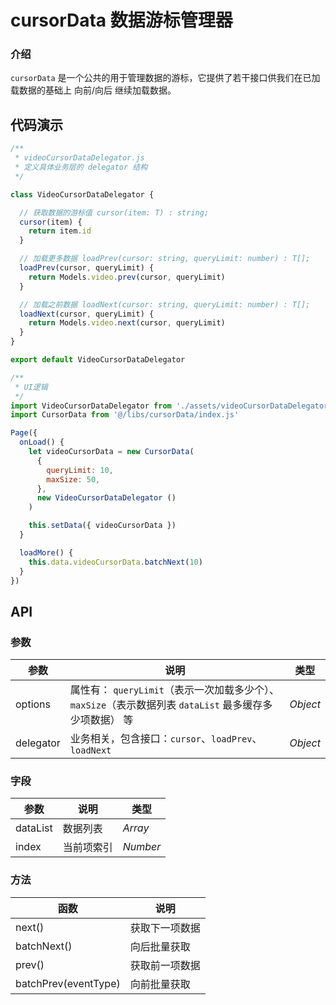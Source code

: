 # cursorData 数据游标管理器

### 介绍

`cursorData` 是一个公共的用于管理数据的游标，它提供了若干接口供我们在已加载数据的基础上 向前/向后 继续加载数据。

## 代码演示

```js
/**
 * videoCursorDataDelegator.js
 * 定义具体业务层的 delegator 结构
 */

class VideoCursorDataDelegator {

  // 获取数据的游标值 cursor(item: T) : string;
  cursor(item) {
    return item.id
  }

  // 加载更多数据 loadPrev(cursor: string, queryLimit: number) : T[];
  loadPrev(cursor, queryLimit) {
    return Models.video.prev(cursor, queryLimit)
  } 

  // 加载之前数据 loadNext(cursor: string, queryLimit: number) : T[];
  loadNext(cursor, queryLimit) {
    return Models.video.next(cursor, queryLimit)
  }
}

export default VideoCursorDataDelegator
```

```js
/**
 * UI逻辑
 */
import VideoCursorDataDelegator from './assets/videoCursorDataDelegator'
import CursorData from '@/libs/cursorData/index.js'

Page({
  onLoad() {
    let videoCursorData = new CursorData(
      {
        queryLimit: 10,
        maxSize: 50,
      },
      new VideoCursorDataDelegator ()
    )

    this.setData({ videoCursorData })
  }

  loadMore() {
    this.data.videoCursorData.batchNext(10)
  }
})
```

## API

### 参数

| 参数 | 说明 | 类型 |
|------|------|------|
| options | 属性有： `queryLimit`（表示一次加载多少个）、`maxSize`（表示数据列表 `dataList` 最多缓存多少项数据） 等 | *Object* |
| delegator | 业务相关，包含接口：`cursor`、`loadPrev`、`loadNext` | *Object* |

### 字段

| 参数 | 说明 | 类型 |
|------|------|------|
| dataList | 数据列表 | *Array* |
| index | 当前项索引 | *Number* | `null` | - |

### 方法

| 函数 | 说明 |
|------|------|
| next() | 获取下一项数据 |
| batchNext() | 向后批量获取 |
| prev() | 获取前一项数据 |
| batchPrev(eventType) | 向前批量获取 |